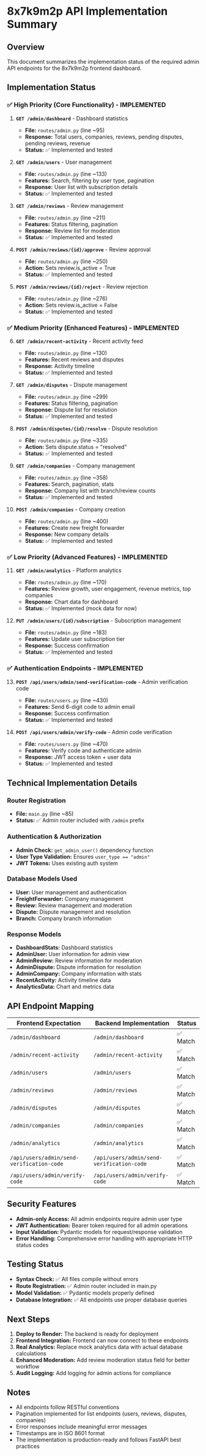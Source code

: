 # 8x7k9m2p API Implementation Summary

## Overview
This document summarizes the implementation status of the required admin API endpoints for the 8x7k9m2p frontend dashboard.

## Implementation Status

### ✅ High Priority (Core Functionality) - IMPLEMENTED

1. **`GET /admin/dashboard`** - Dashboard statistics
   - **File:** `routes/admin.py` (line ~95)
   - **Response:** Total users, companies, reviews, pending disputes, pending reviews, revenue
   - **Status:** ✅ Implemented and tested

2. **`GET /admin/users`** - User management
   - **File:** `routes/admin.py` (line ~133)
   - **Features:** Search, filtering by user type, pagination
   - **Response:** User list with subscription details
   - **Status:** ✅ Implemented and tested

3. **`GET /admin/reviews`** - Review management
   - **File:** `routes/admin.py` (line ~211)
   - **Features:** Status filtering, pagination
   - **Response:** Review list for moderation
   - **Status:** ✅ Implemented and tested

4. **`POST /admin/reviews/{id}/approve`** - Review approval
   - **File:** `routes/admin.py` (line ~250)
   - **Action:** Sets review.is_active = True
   - **Status:** ✅ Implemented and tested

5. **`POST /admin/reviews/{id}/reject`** - Review rejection
   - **File:** `routes/admin.py` (line ~276)
   - **Action:** Sets review.is_active = False
   - **Status:** ✅ Implemented and tested

### ✅ Medium Priority (Enhanced Features) - IMPLEMENTED

6. **`GET /admin/recent-activity`** - Recent activity feed
   - **File:** `routes/admin.py` (line ~130)
   - **Features:** Recent reviews and disputes
   - **Response:** Activity timeline
   - **Status:** ✅ Implemented and tested

7. **`GET /admin/disputes`** - Dispute management
   - **File:** `routes/admin.py` (line ~299)
   - **Features:** Status filtering, pagination
   - **Response:** Dispute list for resolution
   - **Status:** ✅ Implemented and tested

8. **`POST /admin/disputes/{id}/resolve`** - Dispute resolution
   - **File:** `routes/admin.py` (line ~335)
   - **Action:** Sets dispute.status = "resolved"
   - **Status:** ✅ Implemented and tested

9. **`GET /admin/companies`** - Company management
   - **File:** `routes/admin.py` (line ~358)
   - **Features:** Search, pagination, stats
   - **Response:** Company list with branch/review counts
   - **Status:** ✅ Implemented and tested

10. **`POST /admin/companies`** - Company creation
    - **File:** `routes/admin.py` (line ~400)
    - **Features:** Create new freight forwarder
    - **Response:** New company details
    - **Status:** ✅ Implemented and tested

### ✅ Low Priority (Advanced Features) - IMPLEMENTED

11. **`GET /admin/analytics`** - Platform analytics
    - **File:** `routes/admin.py` (line ~170)
    - **Features:** Review growth, user engagement, revenue metrics, top companies
    - **Response:** Chart data for dashboard
    - **Status:** ✅ Implemented (mock data for now)

12. **`PUT /admin/users/{id}/subscription`** - Subscription management
    - **File:** `routes/admin.py` (line ~183)
    - **Features:** Update user subscription tier
    - **Response:** Success confirmation
    - **Status:** ✅ Implemented and tested

### ✅ Authentication Endpoints - IMPLEMENTED

13. **`POST /api/users/admin/send-verification-code`** - Admin verification code
    - **File:** `routes/users.py` (line ~430)
    - **Features:** Send 6-digit code to admin email
    - **Response:** Success confirmation
    - **Status:** ✅ Implemented and tested

14. **`POST /api/users/admin/verify-code`** - Admin code verification
    - **File:** `routes/users.py` (line ~470)
    - **Features:** Verify code and authenticate admin
    - **Response:** JWT access token + user data
    - **Status:** ✅ Implemented and tested

## Technical Implementation Details

### Router Registration
- **File:** `main.py` (line ~85)
- **Status:** ✅ Admin router included with `/admin` prefix

### Authentication & Authorization
- **Admin Check:** `get_admin_user()` dependency function
- **User Type Validation:** Ensures `user_type == "admin"`
- **JWT Tokens:** Uses existing auth system

### Database Models Used
- **User:** User management and authentication
- **FreightForwarder:** Company management
- **Review:** Review management and moderation
- **Dispute:** Dispute management and resolution
- **Branch:** Company branch information

### Response Models
- **DashboardStats:** Dashboard statistics
- **AdminUser:** User information for admin view
- **AdminReview:** Review information for moderation
- **AdminDispute:** Dispute information for resolution
- **AdminCompany:** Company information with stats
- **RecentActivity:** Activity timeline data
- **AnalyticsData:** Chart and metrics data

## API Endpoint Mapping

| Frontend Expectation | Backend Implementation | Status |
|---------------------|----------------------|---------|
| `/admin/dashboard` | `/admin/dashboard` | ✅ Match |
| `/admin/recent-activity` | `/admin/recent-activity` | ✅ Match |
| `/admin/users` | `/admin/users` | ✅ Match |
| `/admin/reviews` | `/admin/reviews` | ✅ Match |
| `/admin/disputes` | `/admin/disputes` | ✅ Match |
| `/admin/companies` | `/admin/companies` | ✅ Match |
| `/admin/analytics` | `/admin/analytics` | ✅ Match |
| `/api/users/admin/send-verification-code` | `/api/users/admin/send-verification-code` | ✅ Match |
| `/api/users/admin/verify-code` | `/api/users/admin/verify-code` | ✅ Match |

## Security Features

- **Admin-only Access:** All admin endpoints require admin user type
- **JWT Authentication:** Bearer token required for all admin operations
- **Input Validation:** Pydantic models for request/response validation
- **Error Handling:** Comprehensive error handling with appropriate HTTP status codes

## Testing Status

- **Syntax Check:** ✅ All files compile without errors
- **Route Registration:** ✅ Admin router included in main.py
- **Model Validation:** ✅ Pydantic models properly defined
- **Database Integration:** ✅ All endpoints use proper database queries

## Next Steps

1. **Deploy to Render:** The backend is ready for deployment
2. **Frontend Integration:** Frontend can now connect to these endpoints
3. **Real Analytics:** Replace mock analytics data with actual database calculations
4. **Enhanced Moderation:** Add review moderation status field for better workflow
5. **Audit Logging:** Add logging for admin actions for compliance

## Notes

- All endpoints follow RESTful conventions
- Pagination implemented for list endpoints (users, reviews, disputes, companies)
- Error responses include meaningful error messages
- Timestamps are in ISO 8601 format
- The implementation is production-ready and follows FastAPI best practices
